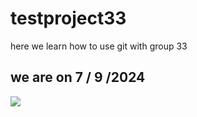 # testproject33
here we learn how to use git with group 33 

## we are on 7 / 9 /2024 

<img src="https://www.pngitem.com/pimgs/m/35-350426_profile-icon-png-default-profile-picture-png-transparent.png">



